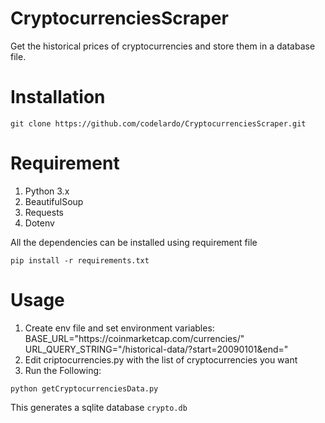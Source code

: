 # CryptocurrenciesScraper

Get the historical prices of cryptocurrencies and store them in a database file.

# Installation
```
git clone https://github.com/codelardo/CryptocurrenciesScraper.git
```

# Requirement
1. Python 3.x
2. BeautifulSoup
3. Requests
4. Dotenv

All the dependencies can be installed using requirement file
```
pip install -r requirements.txt
```

# Usage
1. Create env file and set environment variables: <br>
    BASE_URL="<span>http</span>s://coinmarketcap.com/currencies/" <br>
    URL_QUERY_STRING="/historical-data/?start=20090101&end="
2. Edit criptocurrencies.py with the list of cryptocurrencies you want
3. Run the Following:
```
python getCryptocurrenciesData.py
```
This generates a sqlite database `crypto.db`